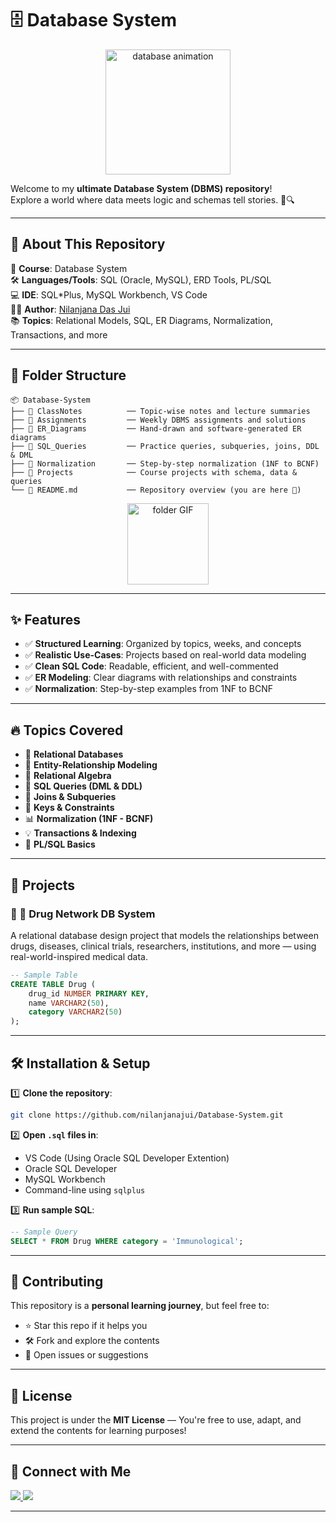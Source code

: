 # 🗄️ Database System

<p align="center">
  <img src="https://media2.giphy.com/media/v1.Y2lkPTc5MGI3NjExanV0bGo0Mzl5czB4dTA5dnowMmc4ejN0bG03dDFzMzVrNTd1djF3dSZlcD12MV9pbnRlcm5hbF9naWZfYnlfaWQmY3Q9Zw/dXCJBfobvgJRuSnSJg/giphy.gif" width="200" alt="database animation" />
</p>


Welcome to my **ultimate Database System (DBMS) repository**!  
Explore a world where data meets logic and schemas tell stories. 🧠🔍

---

## 📌 About This Repository

🧾 **Course**: Database System  
🛠️ **Languages/Tools**: SQL (Oracle, MySQL), ERD Tools, PL/SQL  
💻 **IDE**: SQL\*Plus, MySQL Workbench, VS Code  
👩‍💻 **Author**: [Nilanjana Das Jui](https://github.com/nilanjanajui)  
📚 **Topics**: Relational Models, SQL, ER Diagrams, Normalization, Transactions, and more

---

## 📂 Folder Structure

```plaintext
📦 Database-System
├── 📁 ClassNotes          ── Topic-wise notes and lecture summaries
├── 📁 Assignments         ── Weekly DBMS assignments and solutions
├── 📁 ER_Diagrams         ── Hand-drawn and software-generated ER diagrams
├── 📁 SQL_Queries         ── Practice queries, subqueries, joins, DDL & DML
├── 📁 Normalization       ── Step-by-step normalization (1NF to BCNF)
├── 📁 Projects            ── Course projects with schema, data & queries
└── 📜 README.md           ── Repository overview (you are here 🎯)
````

<p align="center">
  <img src="https://media.giphy.com/media/v1.Y2lkPTc5MGI3NjExc3l2ZnY0YjU4NGVreWg3NjFnc3lkZmV6ZGRrdjFscTU0a2Uxb2VhNSZlcD12MV9naWZzX3NlYXJjaCZjdD1n/VbnUQpnihPSIgIXuZv/giphy.gif" width="130" alt="folder GIF"/>
</p>

---

## ✨ Features

* ✅ **Structured Learning**: Organized by topics, weeks, and concepts
* ✅ **Realistic Use-Cases**: Projects based on real-world data modeling
* ✅ **Clean SQL Code**: Readable, efficient, and well-commented
* ✅ **ER Modeling**: Clear diagrams with relationships and constraints
* ✅ **Normalization**: Step-by-step examples from 1NF to BCNF

---

## 🔥 Topics Covered

* 🔗 **Relational Databases**
* 🧩 **Entity-Relationship Modeling**
* 📐 **Relational Algebra**
* 💾 **SQL Queries (DML & DDL)**
* 🔄 **Joins & Subqueries**
* 🔐 **Keys & Constraints**
* 📊 **Normalization (1NF - BCNF)**
* 💡 **Transactions & Indexing**
* 🧪 **PL/SQL Basics**


---

## 🧪 Projects

### 📌 🧬 Drug Network DB System

A relational database design project that models the relationships between drugs, diseases, clinical trials, researchers, institutions, and more — using real-world-inspired medical data.

```sql
-- Sample Table
CREATE TABLE Drug (
    drug_id NUMBER PRIMARY KEY,
    name VARCHAR2(50),
    category VARCHAR2(50)
);
```

---

## 🛠 Installation & Setup

1️⃣ **Clone the repository**:

```bash
git clone https://github.com/nilanjanajui/Database-System.git
```

2️⃣ **Open `.sql` files in**:

* VS Code (Using Oracle SQL Developer Extention)
* Oracle SQL Developer
* MySQL Workbench
* Command-line using `sqlplus`

3️⃣ **Run sample SQL**:

```sql
-- Sample Query
SELECT * FROM Drug WHERE category = 'Immunological';
```

---

## 🤝 Contributing

This repository is a **personal learning journey**, but feel free to:

* ⭐ Star this repo if it helps you
* 🛠 Fork and explore the contents
* 💬 Open issues or suggestions

---

## 📜 License

This project is under the **MIT License** —
You're free to use, adapt, and extend the contents for learning purposes!

---

## 🚀 Connect with Me

<p align="left"> <a href="mailto:nilanjana.csecu@gmail.com" target="_blank"> <img src="https://img.shields.io/badge/Email-D14836?style=for-the-badge&logo=gmail&logoColor=white" /> </a> 
  <a href="https://www.linkedin.com/in/nilanjana-jui-759402286/" target="_blank"> <img src="https://img.shields.io/badge/LinkedIn-0A66C2?style=for-the-badge&logo=linkedin&logoColor=white" /> </a>

---

